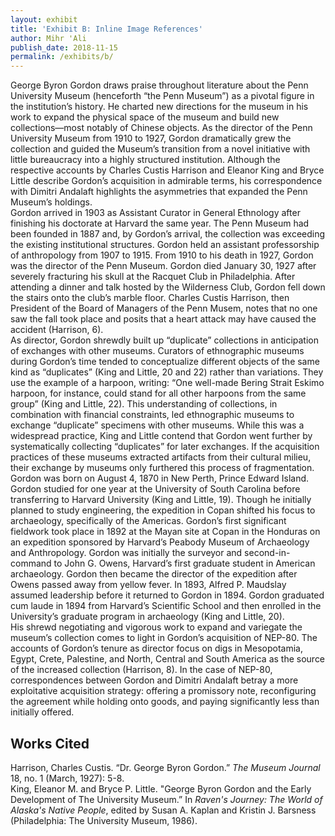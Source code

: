 ```yaml
---
layout: exhibit
title: 'Exhibit B: Inline Image References'
author: Mihr 'Ali
publish_date: 2018-11-15
permalink: /exhibits/b/
---
```

George Byron Gordon draws praise throughout literature about the Penn University Museum (henceforth “the Penn Museum”) as a pivotal figure in the institution’s history. He charted new directions for the museum in his work to expand the physical space of the museum and build new collections—most notably of Chinese objects. As the director of the Penn University Museum from 1910 to 1927, Gordon dramatically grew the collection and guided the Museum’s transition from a novel initiative with little bureaucracy into a highly structured institution. Although the respective accounts by Charles Custis Harrison and Eleanor King and Bryce Little describe Gordon’s acquisition in admirable terms, his correspondence with Dimitri Andalaft highlights the asymmetries that expanded the Penn Museum’s holdings.
<br>
Gordon arrived in 1903 as Assistant Curator in General Ethnology after finishing his doctorate at Harvard the same year. The Penn Museum had been founded in 1887 and, by Gordon’s arrival, the collection was exceeding the existing institutional structures. Gordon held an assistant professorship of anthropology from 1907 to 1915. From 1910 to his death in 1927, Gordon was the director of the Penn Museum. Gordon died January 30, 1927 after severely fracturing his skull at the Racquet Club in Philadelphia. After attending a dinner and talk hosted by the Wilderness Club, Gordon fell down the stairs onto the club’s marble floor. Charles Custis Harrison, then President of the Board of Managers of the Penn Musem, notes that no one saw the fall took place and posits that a heart attack may have caused the accident (Harrison, 6).
<br>
As director, Gordon shrewdly built up “duplicate” collections in anticipation of exchanges with other museums. Curators of ethnographic museums during Gordon’s time tended to conceptualize different objects of the same kind as “duplicates” (King and Little, 20 and 22) rather than variations. They use the example of a harpoon, writing: “One well-made Bering Strait Eskimo harpoon, for instance, could stand for all other harpoons from the same group” (King and Little, 22). This understanding of collections, in combination with financial constraints, led ethnographic museums to exchange “duplicate” specimens with other museums. While this was a widespread practice, King and Little contend that Gordon went further by systematically collecting “duplicates” for later exchanges. If the acquisition practices of these museums extracted artifacts from their cultural milieu, their exchange by museums only furthered this process of fragmentation.
<br>
Gordon was born on August 4, 1870 in New Perth, Prince Edward Island. Gordon studied for one year at the University of South Carolina before transferring to Harvard University (King and Little, 19). Though he initially planned to study engineering, the expedition in Copan shifted his focus to archaeology, specifically of the Americas. Gordon’s first significant fieldwork took place in 1892 at the Mayan site at Copan in the Honduras on an expedition sponsored by Harvard’s Peabody Museum of Archaeology and Anthropology. Gordon was initially the surveyor and second-in-command to John G. Owens, Harvard’s first graduate student in American archaeology. Gordon then became the director of the expedition after Owens passed away from yellow fever. In 1893, Alfred P. Maudslay assumed leadership before it returned to Gordon in 1894. Gordon graduated cum laude in 1894 from Harvard’s Scientific School and then enrolled in the University’s graduate program in archaeology (King and Little, 20).
<br>
His shrewd negotiating and vigorous work to expand and variegate the museum’s collection comes to light in Gordon’s acquisition of NEP-80. The accounts of Gordon’s tenure as director focus on digs in Mesopotamia, Egypt, Crete, Palestine, and North, Central and South America as the source of the increased collection (Harrison, 8). In the case of NEP-80, correspondences between Gordon and Dimitri Andalaft betray a more exploitative acquisition strategy: offering a promissory note, reconfiguring the agreement while holding onto goods, and paying significantly less than initially offered.

## Works Cited

Harrison, Charles Custis. “Dr. George Byron Gordon.” *The Museum Journal* 18, no. 1 (March, 1927): 5-8.
<br>
King, Eleanor M. and Bryce P. Little. "George Byron Gordon and the Early Development of The University Museum.” In *Raven's Journey: The World of Alaska's Native People*, edited by Susan A. Kaplan and Kristin J. Barsness (Philadelphia: The University Museum, 1986).
